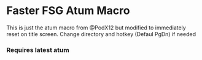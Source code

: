 # Faster FSG Atum Macro

This is just the atum macro from @PodX12 but modified to immediately reset on title screen.
Change directory and hotkey (Defaul PgDn) if needed

### Requires latest atum
